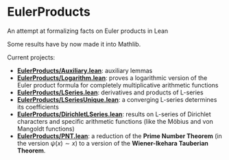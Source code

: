 # EulerProducts

An attempt at formalizing facts on Euler products in Lean

Some results have by now made it into Mathlib.

Current projects:
* [__EulerProducts/Auxiliary.lean__](EulerProducts/Auxiliary.lean): auxiliary lemmas
* [__EulerProducts/Logarithm.lean__](EulerProducts/Logarithm.lean): proves a logarithmic version
  of the Euler product formula for completely multiplicative arithmetic functions
* [__EulerProducts/LSeries.lean__](EulerProducts/LSeries.lean): derivatives and products
  of L-series
* [__EulerProducts/LSeriesUnique.lean__](EulerProducts/LSeriesUnique.lean): a converging L-series
  determines its coefficients
* [__EulerProducts/DirichletLSeries.lean__](EulerProducts/DirichletLSeries.lean): results
  on L-series of Dirichlet characters and specific arithmetic functions (like the Möbius and
  von Mangoldt functions)
* [__EulerProducts/PNT.lean__](EulerProducts/PNT.lean): a reduction of the __Prime Number Theorem__
  (in the version $\psi(x) \sim x$) to a version of the __Wiener-Ikehara Tauberian Theorem__.
